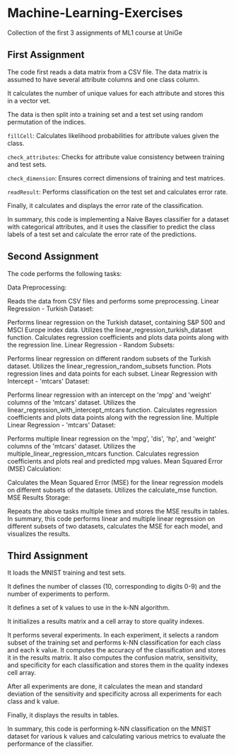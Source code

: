 # Machine-Learning-Exercises
Collection of the first 3 assignments of ML1 course at UniGe
## First Assignment ## 
The code first reads a data matrix from a CSV file. The data matrix is assumed to have several attribute columns and one class column.

It calculates the number of unique values for each attribute and stores this in a vector vet.

The data is then split into a training set and a test set using random permutation of the indices.

`fillCell`: Calculates likelihood probabilities for attribute values given the class.

`check_attributes`: Checks for attribute value consistency between training and test sets.

`check_dimension`: Ensures correct dimensions of training and test matrices.

`readResult`: Performs classification on the test set and calculates error rate.

Finally, it calculates and displays the error rate of the classification.

In summary, this code is implementing a Naive Bayes classifier for a dataset with categorical attributes, and it uses the classifier to predict the class labels of a test set and calculate the error rate of the predictions.

## Second Assignment ## 
The code performs the following tasks:

Data Preprocessing:

Reads the data from CSV files and performs some preprocessing.
Linear Regression - Turkish Dataset:

Performs linear regression on the Turkish dataset, containing S&P 500 and MSCI Europe index data.
Utilizes the linear_regression_turkish_dataset function.
Calculates regression coefficients and plots data points along with the regression line.
Linear Regression - Random Subsets:

Performs linear regression on different random subsets of the Turkish dataset.
Utilizes the linear_regression_random_subsets function.
Plots regression lines and data points for each subset.
Linear Regression with Intercept - 'mtcars' Dataset:

Performs linear regression with an intercept on the 'mpg' and 'weight' columns of the 'mtcars' dataset.
Utilizes the linear_regression_with_intercept_mtcars function.
Calculates regression coefficients and plots data points along with the regression line.
Multiple Linear Regression - 'mtcars' Dataset:

Performs multiple linear regression on the 'mpg', 'dis', 'hp', and 'weight' columns of the 'mtcars' dataset.
Utilizes the multiple_linear_regression_mtcars function.
Calculates regression coefficients and plots real and predicted mpg values.
Mean Squared Error (MSE) Calculation:

Calculates the Mean Squared Error (MSE) for the linear regression models on different subsets of the datasets.
Utilizes the calculate_mse function.
MSE Results Storage:

Repeats the above tasks multiple times and stores the MSE results in tables.
In summary, this code performs linear and multiple linear regression on different subsets of two datasets, calculates the MSE for each model, and visualizes the results.
## Third Assignment ## 

It loads the MNIST training and test sets.

It defines the number of classes (10, corresponding to digits 0-9) and the number of experiments to perform.

It defines a set of k values to use in the k-NN algorithm.

It initializes a results matrix and a cell array to store quality indexes.

It performs several experiments. In each experiment, it selects a random subset of the training set and performs k-NN classification for each class and each k value. It computes the accuracy of the classification and stores it in the results matrix. It also computes the confusion matrix, sensitivity, and specificity for each classification and stores them in the quality indexes cell array.

After all experiments are done, it calculates the mean and standard deviation of the sensitivity and specificity across all experiments for each class and k value.

Finally, it displays the results in tables.

In summary, this code is performing k-NN classification on the MNIST dataset for various k values and calculating various metrics to evaluate the performance of the classifier.

